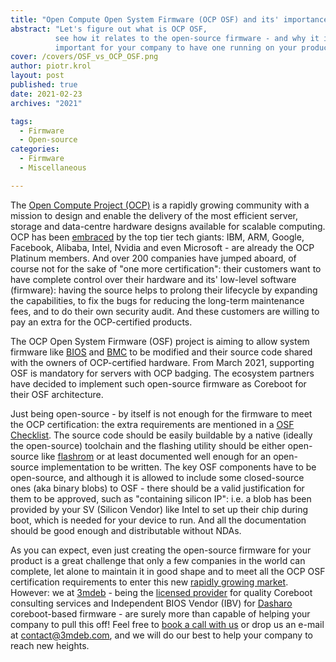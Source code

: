 ```yaml
---
title: "Open Compute Open System Firmware (OCP OSF) and its' importance"
abstract: "Let's figure out what is OCP OSF,
          see how it relates to the open-source firmware - and why it is
          important for your company to have one running on your product."
cover: /covers/OSF_vs_OCP_OSF.png
author: piotr.krol
layout: post
published: true
date: 2021-02-23
archives: "2021"

tags:
  - Firmware
  - Open-source
categories:
  - Firmware
  - Miscellaneous

---
```


The [Open Compute Project (OCP)][1] is a rapidly growing community with a mission
to design and enable the delivery of the most efficient server, storage and
data-centre hardware designs available for scalable computing. OCP has been
[embraced][2] by the top tier tech giants: IBM, ARM, Google, Facebook, Alibaba,
Intel, Nvidia and even Microsoft - are already the OCP Platinum members. And
over 200 companies have jumped aboard, of course not for the sake of "one more
certification": their customers want to have complete control over their
hardware and its' low-level software (firmware): having the source helps to
prolong their lifecycle by expanding the capabilities, to fix the bugs for
reducing the long-term maintenance fees, and to do their own security audit.
And these customers are willing to pay an extra for the OCP-certified products.

The OCP Open System Firmware (OSF) project is aiming to allow system firmware
like [BIOS][3] and [BMC][4] to be modified and their source code shared with
the owners of OCP-certified hardware. From March 2021, supporting OSF is
mandatory for servers with OCP badging. The ecosystem partners have decided to
implement such open-source firmware as Coreboot for their OSF architecture.

Just being open-source - by itself is not enough for the firmware to meet the
OCP certification: the extra requirements are mentioned in a [OSF Checklist][5].
The source code should be easily buildable by a native (ideally the open-source)
toolchain and the flashing utility should be either open-source like [flashrom][6]
or at least documented well enough for an open-source implementation to be
written. The key OSF components have to be open-source, and although it is
allowed to include some closed-source ones (aka binary blobs) to OSF - there
should be a valid justification for them to be approved, such as "containing
silicon IP": i.e. a blob has been provided by your SV (Silicon Vendor) like
Intel to set up their chip during boot, which is needed for your device to run.
And all the documentation should be good enough and distributable without NDAs.

As you can expect, even just creating the open-source firmware for your product
is a great challenge that only a few companies in the world can complete, let
alone to maintain it in good shape and to meet all the OCP OSF certification
requirements to enter this new [rapidly growing market][7]. However: we at [3mdeb][8] -
being the [licensed provider][9] for quality Coreboot consulting services and
Independent BIOS Vendor (IBV) for [Dasharo][10] coreboot-based firmware - are surely
more than capable of helping your company to pull this off! Feel free to
[book a call with us][11] or drop us an e-mail at <contact@3mdeb.com>, and
we will do our best to help your company to reach new heights.

 [1]: https://www.opencompute.org/
 [2]: https://www.opencompute.org/membership/membership-organizational-directory
 [3]: https://en.wikipedia.org/wiki/BIOS
 [4]: https://en.wikipedia.org/wiki/Intelligent_Platform_Management_Interface#Baseboard_management_controller
 [5]: https://www.opencompute.org/wiki/Open_System_Firmware/Checklist
 [6]: https://www.flashrom.org/Flashrom
 [7]: https://www.opencompute.org/products
 [8]: https://3mdeb.com/
 [9]: https://3mdeb.com/about-us/
 [10]: https://dasharo.com/
 [11]: https://calendly.com/3mdeb/consulting-remote-meeting
